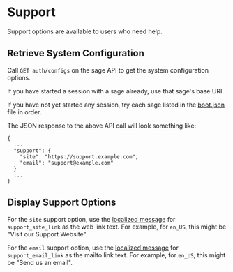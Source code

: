 # Support

Support options are available to users who need help.

## Retrieve System Configuration
Call `GET auth/configs` on the sage API to get the system configuration options.

If you have started a session with a sage already, use that sage's base URI.

If you have not yet started any session, try each sage listed in the [boot.json](boot.md) file in order.

The JSON response to the above API call will look something like:

    {
      ...
      "support": {
        "site": "https://support.example.com",
        "email": "support@example.com"
      }
      ...
    }

## Display Support Options
For the `site` support option, use the [localized message](message_localization.md) for `support_site_link`
as the web link text. For example, for `en_US`, this might be "Visit our Support Website".

For the `email` support option, use the [localized message](message_localization.md) for `support_email_link`
as the mailto link text. For example, for `en_US`, this might be "Send us an email".
